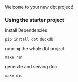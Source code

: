 Welcome to your new dbt project!

### Using the starter project

Install Dependencies
```
pip install dbt-duckdb
```

running the whole dbt project
```
make run
```

generate and serving doc
```
make doc
```
